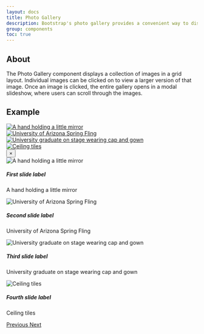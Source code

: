 ```yaml
---
layout: docs
title: Photo Gallery
description: Bootstrap's photo gallery provides a convenient way to display a colletion of images.
group: components
toc: true
---
```


## About

The Photo Gallery component displays a collection of images in a grid layout. Individual images can be clicked on to view a larger version of that image. Once an image is clicked, the entire gallery opens in a modal slideshow, where users can scroll through the images.

## Example

<div class="bd-example">
	<div class="container">
		<div class="row">
			<div class="col-xs-6 col-sm-6 col-md-4 col-lg-3 px-min" data-toggle="modal" data-target="#myGalleryModal">
				<a href="#myGallery" data-slide-to="0">
		            <picture class="card-img img-responsive">
		             	<source srcset="{{< docsrefazold `/assets/img/photo-gallery-demo/gallery-img-1-thumb.jpg` >}} 1x">
		              	<img class="photo-gallery-grid-img" src="{{< docsrefazold `/assets/img/photo-gallery-demo/gallery-img-1.jpg` >}}" alt="A hand holding a little mirror" title="">
		        	</picture>
		        </a>
			</div>
			<div class="col-xs-6 col-sm-6 col-md-4 col-lg-3 px-min" data-toggle="modal" data-target="#myGalleryModal">
				<a href="#myGallery" data-slide-to="1">
		            <picture class="card-img img-responsive">
		             	<source srcset="{{< docsrefazold `/assets/img/photo-gallery-demo/gallery-img-2-thumb.jpg` >}} 1x">
		              	<img class="photo-gallery-grid-img" src="{{< docsrefazold `/assets/img/photo-gallery-demo/gallery-img-2.jpg` >}}" alt="University of Arizona Spring Fling" title="">
		        	</picture>
		        </a>
			</div>
			<div class="col-xs-6 col-sm-6 col-md-4 col-lg-3 px-min" data-toggle="modal" data-target="#myGalleryModal">
				<a href="#myGallery" data-slide-to="2">
		            <picture class="card-img img-responsive">
		             	<source srcset="{{< docsrefazold `/assets/img/photo-gallery-demo/gallery-img-3-thumb.jpg` >}} 1x">
		              	<img class="photo-gallery-grid-img" src="{{< docsrefazold `/assets/img/photo-gallery-demo/gallery-img-3.jpg` >}}" alt="University graduate on stage wearing cap and gown" title="">
		        	</picture>
		        </a>
			</div>
			<div class="col-xs-6 col-sm-6 col-md-4 col-lg-3 px-min" data-toggle="modal" data-target="#myGalleryModal">
				<a href="#myGallery" data-slide-to="3">
		            <picture class="card-img img-responsive">
		             	<source srcset="{{< docsrefazold `/assets/img/photo-gallery-demo/gallery-img-4-thumb.jpg` >}} 1x">
		              	<img class="photo-gallery-grid-img" src="{{< docsrefazold `/assets/img/photo-gallery-demo/gallery-img-4.jpg` >}}" alt="Ceiling tiles" title="">
		        	</picture>
		        </a>
			</div>
		</div>
		<!-- Modal -->
		<div id="myGalleryModal" class="modal bg-transparent-black az-gallery-modal" tabindex="-1" role="dialog">
			<div id="myGallery" class="carousel az-gallery slide" data-ride="carousel" data-interval="false">
				<button type="button" class="close" data-dismiss="modal" aria-label="Close">
		         	<span aria-hidden="true">&times;</span>
		        </button>
				<div class="carousel-inner az-gallery-inner">
					<div class="carousel-item az-gallery-item active">
						<div class="carousel-image">
							<img src="{{< docsrefazold `/assets/img/photo-gallery-demo/gallery-img-1.jpg` >}}" class="d-block az-gallery-img" alt="A hand holding a little mirror">
						</div>
						<div class="carousel-caption az-gallery-caption d-block">
				        	<h5 class="text-sky">First slide label</h5>
				        	<p>A hand holding a little mirror</p>
				        </div>
					</div>
					<div class="carousel-item az-gallery-item">
						<div class="carousel-image">
							<img src="{{< docsrefazold `/assets/img/photo-gallery-demo/gallery-img-2.jpg` >}}" class="d-block az-gallery-img" alt="University of Arizona Spring Fling">
						</div>
						<div class="carousel-caption az-gallery-caption d-block">
				        	<h5 class="text-sky">Second slide label</h5>
				        	<p>University of Arizona Spring Fling</p>
				        </div>
					</div>
					<div class="carousel-item az-gallery-item">
						<div class="carousel-image">
							<img src="{{< docsrefazold `/assets/img/photo-gallery-demo/gallery-img-3.jpg` >}}" class="d-block az-gallery-img" alt="University graduate on stage wearing cap and gown">
						</div>
						<div class="carousel-caption az-gallery-caption d-block">
				        	<h5 class="text-sky">Third slide label</h5>
				        	<p>University graduate on stage wearing cap and gown</p>
				        </div>
					</div>
					<div class="carousel-item az-gallery-item">
						<div class="carousel-image">
							<img src="{{< docsrefazold `/assets/img/photo-gallery-demo/gallery-img-4.jpg` >}}" class="d-block az-gallery-img" alt="Ceiling tiles">
						</div>
						<div class="carousel-caption az-gallery-caption d-block">
				        	<h5 class="text-sky">Fourth slide label</h5>
				        	<p>Ceiling tiles</p>
				        </div>
					</div>
				</div>
				<a class="carousel-control-prev" href="#myGallery" role="button" data-slide="prev">
				    <span class="carousel-control-prev-icon" aria-hidden="true"></span>
				    <span class="sr-only">Previous</span>
				</a>
				<a class="carousel-control-next" href="#myGallery" role="button" data-slide="next">
					<span class="carousel-control-next-icon" aria-hidden="true"></span>
				    <span class="sr-only">Next</span>
				</a>
			</div>
		</div>
	</div>
</div>



